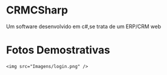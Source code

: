 # CRMCSharp
 Um software desenvolvido em c#,se trata de um ERP/CRM web
# Fotos Demostrativas

    <img src="Imagens/login.png" />